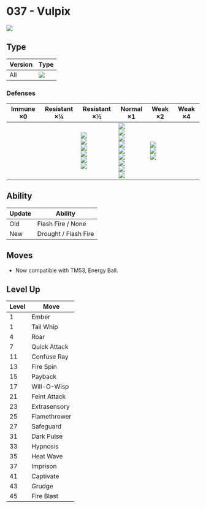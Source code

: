 # 037 - Vulpix
![][037]

## Type

Version | Type
---     | ---
All     | ![][fire]

### Defenses

Immune ×0 | Resistant ×¼ | Resistant ×½                                                                    | Normal ×1                                                                                                                                 | Weak ×2                                    | Weak ×4
---       | ---          | ---                                                                             | ---                                                                                                                                       | ---                                        | ---
&nbsp;    | &nbsp;       | ![][bug]<br>![][steel]<br>![][fire]<br>![][grass]<br>![][ice]<br>![][fairy]<br> | ![][normal]<br>![][fighting]<br>![][flying]<br>![][poison]<br>![][ghost]<br>![][electric]<br>![][psychic]<br>![][dragon]<br>![][dark]<br> | ![][ground]<br>![][rock]<br>![][water]<br> | &nbsp;

## Ability

Update | Ability
---    | ---
Old    | Flash Fire / None
New    | Drought / Flash Fire

## Moves

 - Now compatible with TM53, Energy Ball.

## Level Up

Level | Move
---   | ---
1     | Ember
1     | Tail Whip
4     | Roar
7     | Quick Attack
11    | Confuse Ray
13    | Fire Spin
15    | Payback
17    | Will-O-Wisp
21    | Feint Attack
23    | Extrasensory
25    | Flamethrower
27    | Safeguard
31    | Dark Pulse
33    | Hypnosis
35    | Heat Wave
37    | Imprison
41    | Captivate
43    | Grudge
45    | Fire Blast

[037]: ../img/pokemon/037.png
[normal]: ../img/types/normal.png
[fire]: ../img/types/fire.png
[fighting]: ../img/types/fighting.png
[water]: ../img/types/water.png
[flying]: ../img/types/flying.png
[grass]: ../img/types/grass.png
[poison]: ../img/types/poison.png
[electric]: ../img/types/electric.png
[ground]: ../img/types/ground.png
[psychic]: ../img/types/psychic.png
[rock]: ../img/types/rock.png
[ice]: ../img/types/ice.png
[bug]: ../img/types/bug.png
[dragon]: ../img/types/dragon.png
[ghost]: ../img/types/ghost.png
[dark]: ../img/types/dark.png
[steel]: ../img/types/steel.png
[fairy]: ../img/types/fairy.png
